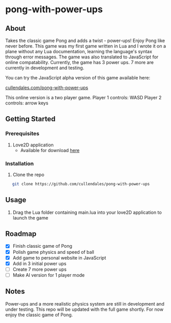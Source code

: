 # pong-with-power-ups
## About
Takes the classic game Pong and adds a twist - power-ups! Enjoy Pong like never before. This game was my first game written in Lua and I wrote it on a plane without any Lua documentation, learning the language's syntax through error messages. The game was also translated to JavaScript for online compatability. Currently, the game has 3 power ups. 7 more are currently in development and testing.

You can try the JavaScript alpha version of this game available here:

[cullendales.com/pong-with-power-ups](https://cullendales.com/pong-with-power-ups/)

This online version is a two player game. 
Player 1 controls: WASD
Player 2 controls: arrow keys

## Getting Started
### Prerequisites
1. Love2D application
   - Available for download [here](https://love2d.org)
  
### Installation
1. Clone the repo
```sh
   git clone https://github.com/cullendales/pong-with-power-ups
```

## Usage
1. Drag the Lua folder containing main.lua into your love2D application to launch the game

## Roadmap
- [x] Finish classic game of Pong
- [x] Polish game physics and speed of ball
- [x] Add game to personal website in JavaScript
- [x] Add in 3 initial power ups
- [ ] Create 7 more power ups 
- [ ] Make AI version for 1 player mode

## Notes
Power-ups and a more realistic physics system are still in development and under testing. This repo will be updated with the full game shortly. For now enjoy the classic game of Pong.

